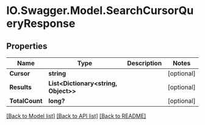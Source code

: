 # IO.Swagger.Model.SearchCursorQueryResponse
## Properties

Name | Type | Description | Notes
------------ | ------------- | ------------- | -------------
**Cursor** | **string** |  | [optional] 
**Results** | **List&lt;Dictionary&lt;string, Object&gt;&gt;** |  | [optional] 
**TotalCount** | **long?** |  | [optional] 

[[Back to Model list]](../README.md#documentation-for-models) [[Back to API list]](../README.md#documentation-for-api-endpoints) [[Back to README]](../README.md)


